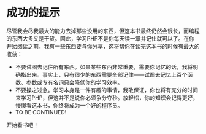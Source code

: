 # 成功的提示

尽管我会尽我最大的能力去掉那些没用的东西，但这本书最终仍然会很长，而编程的东西大多又是干货。因此，学习PHP不是你每天读一章并记住就可以了。在你开始阅读之前，我有一些东西要与你分享，这将帮你在读完这本书的时候有最大的收获：

- 不要试图去记住所有东西。如果某些东西非常重要，需要你记忆的话，我将明确指出来。事实上，只有很少的东西需要全部记住——试图去记忆上百个函数、参数或专有名词只会降低你的学习效率。
- 不要操之过急。学习本身是一件有趣的事情，我敢保证，你也将有充分的时间来学习PHP，但这并不是说你必须争分夺秒。放轻松，你的知识会记得更好，慢慢看这本书，你终将成为一个好的程序员。
- TO BE CONTINUED!

开始看书吧！
